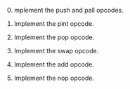 0. mplement the push and pall opcodes.

1. Implement the pint opcode.

2. Implement the pop opcode.

3. Implement the swap opcode.

4. Implement the add opcode.

5. Implement the nop opcode.
